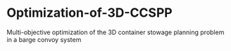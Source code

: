 # Optimization-of-3D-CCSPP
Multi-objective optimization of the 3D container stowage  planning problem in a barge convoy system
